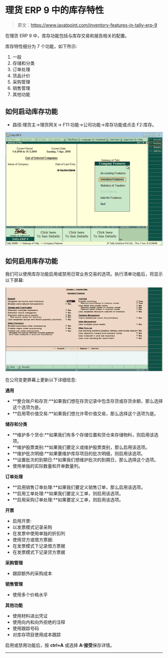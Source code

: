 # 理货 ERP 9 中的库存特性

> 原文：<https://www.javatpoint.com/inventory-features-in-tally-erp-9>

在理货 ERP 9 中，库存功能包括与库存交易和报告相关的配置。

库存特性细分为 7 个功能，如下所示:

1.  一般
2.  存储和分类
3.  订单处理
4.  货品计价
5.  采购管理
6.  销售管理
7.  其他功能

## 如何启动库存功能

*   路径:理货主->理货网关-> F11:功能->公司功能->库存功能或点击 F2:库存。

![Inventory features in Tally ERP 9](img/15a4ee235ccb2d51b24189077941ce76.png)

## 如何启用库存功能

我们可以使用库存功能启用或禁用日常业务交易的选项。执行清单功能后，将显示以下屏幕:

![Inventory features in Tally ERP 9](img/1b12f98b2de17788bd2b06ec1d6b1984.png)

在公司变更屏幕上更新以下详细信息:

**通用**

*   **整合账户和存货:**如果我们想在存货记录中包含存货或存货余额，那么选择这个选项为是。
*   **启用零价值交易:**如果我们想允许零价值交易，那么选择这个选项为是。

**储存和分类**

*   **维护多个货仓:**如果我们有多个存储位置和货仓来存储物料，则启用该选项。
*   **维护股票类别:**如果我们要定义或维护股票类别，那么启用该选项。
*   **维护批次明细:**如果要维护库存项目的批次明细，则启用该选项。
*   **设置批次的到期日:**如果我们想维护批次的到期日，那么选择这个选项。
*   使用单独的实际数量和开单数量列。

**订单处理**

*   **启用销售订单处理:**如果我们要定义销售订单，那么启用该选项。
*   **启用工单处理:**如果我们要定义工单，则启用该选项。
*   **启用采购订单处理:**如果要定义工单，则启用该选项。

**开票**

*   启用开票:
*   以发票模式记录采购
*   在发票中使用单独的折扣列
*   使用贷方或借方票据:
*   在发票模式下记录借方票据
*   在发票模式下记录贷方票据

**采购管理**

*   跟踪额外的采购成本

**销售管理**

*   使用多个价格水平

**其他功能**

*   使用材料进出凭证
*   使用向内和向外拒绝的注释
*   使用跟踪号码
*   对库存项目使用成本跟踪

启用或禁用功能后，按 **ctrl+A** 或选择 **A:接受**保存详情。

* * *